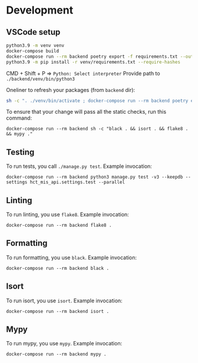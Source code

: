 # Development

## VSCode setup

```sh
python3.9 -m venv venv
docker-compose build
docker-compose run --rm backend poetry export -f requirements.txt --output venv/requirements.txt
python3.9 -m pip install -r venv/requirements.txt --require-hashes
```

CMD + Shift + P => `Python: Select interpreter`
Provide path to `./backend/venv/bin/python3`

Oneliner to refresh your packages (from `backend` dir):

```sh
sh -c ". ./venv/bin/activate ; docker-compose run --rm backend poetry export -f requirements.txt --output venv/requirements.txt ; python3.9 -m pip install -r venv/requirements.txt --require-hashes"
```

To ensure that your change will pass all the static checks, run this command:

```shell
docker-compose run --rm backend sh -c "black . && isort . && flake8 . && mypy ."
```

## Testing

To run tests, you call `./manage.py test`. Example invocation:

```shell
docker-compose run --rm backend python3 manage.py test -v3 --keepdb --settings hct_mis_api.settings.test --parallel
```

## Linting

To run linting, you use `flake8`. Example invocation:

```shell
docker-compose run --rm backend flake8 .
```

## Formatting

To run formatting, you use `black`. Example invocation:

```shell
docker-compose run --rm backend black .
```

## Isort

To run isort, you use `isort`. Example invocation:

```shell
docker-compose run --rm backend isort .
```

## Mypy

To run mypy, you use `mypy`. Example invocation:

```shell
docker-compose run --rm backend mypy .
```
